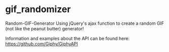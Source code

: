 # gif_randomizer
Random-GIF-Generator
Using jQuery's ajax function to create a random GIF (not like the peanut butter) generator!

Information and examples about the API can be found here: https://github.com/Giphy/GiphyAPI

